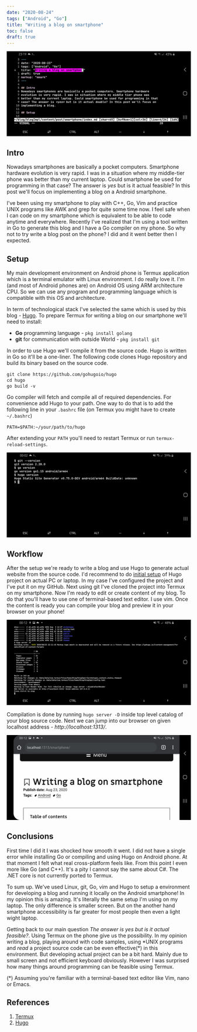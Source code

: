 ```yaml
---
date: "2020-08-24"
tags: ["Android", "Go"]
title: "Writing a blog on smartphone"
toc: false
draft: true
---
```


![img](postVimTermux.jpg)

## Intro
Nowadays smartphones are basically a pocket computers. Smartphone hardware
evolution is very rapid. I was in a situation where my middle-tier phone was
better than my current laptop. Could smartphone be used for programming in that
case? The answer is *yes* but is it actual feasible? In this post we'll focus on
implementing a blog on a Android smartphone.

I've been using my smartphone to play with C++, Go, Vim and practice UNIX programs
like AWK and grep for quite some time now. I feel safe when I can code on my 
smartphone which is equivalent to be able to code anytime and everywhere. 
Recently I've realized that I'm using a tool written in Go to generate this
blog and I have a Go compiler on my phone. So why not to try write a blog 
post on the phone? I did and it went better then I expected.


## Setup

My main development environment on Android phone is Termux application which is
a terminal emulator with Linux environment. I do really love it.
I'm (and most of Android phones are) on Android OS using ARM architecture CPU.
So we can use any program and programming language which is compatible with
this OS and architecture.

In term of technological stack I've selected the same which is used by this
blog - [Hugo](https://gohugo.io/). To prepare Termux for writing a blog on our
smartphone we'll need to install:

* **Go** programming language - `pkg install golang` 
* **git** for communication with outside World - `pkg install git` 

In order to use Hugo we'll compile it from the source code. Hugo is written in
Go so it'll be a one-liner. The following code clones Hugo repository and build
its binary based on the source code.

```
git clone https://github.com/gohugoio/hugo 
cd hugo 
go build -v
```

Go compiler will fetch and compile all of required dependencies. For
convenience add Hugo to your path. One way to do that is to add the 
following line in your `.bashrc` file (on Termux you might have to 
create `~/.bashrc`)

```
PATH=$PATH:~/your/path/to/hugo
```

After extending your `PATH` you'll need to restart Termux or run
`termux-reload-settings`.


![img](versions.jpg)

## Workflow

After the setup we're ready to write a blog and use Hugo to generate
actual website from the source code. I'd recommend to do [initial
setup](https://gohugo.io/getting-started/quick-start/) of Hugo project on
actual PC or laptop. In my case I've configured the project and I've put it on
my GitHub. Next using git I've cloned the project into Termux on my smartphone.
Now I'm ready to edit or create content of my blog. To do that you'll have to
use one of terminal-based text editor. I use vim. Once the content is ready you
can compile your blog and preview it in your browser on your phone!

![img](hugoServer.jpg)

Compilation is done by running `hugo server -D` inside top level catalog of
your blog source code. Next we can jump into our browser on given localhost
address - *http://localhost:1313/*.

![img](compiled.jpg)

## Conclusions

First time I did it I was shocked how smooth it went. I did not have a single
error while installing Go or compiling and using Hugo on Android phone.
At that moment I felt what real cross-platform feels like. From this point I
even more like Go (and C++). It's a pity I cannot say the same about C#.
The .NET core is not currently ported to Termux.

To sum up. We've used Linux, git, Go, vim and Hugo to setup a environment for
developing a blog and running it locally on the Android smartphone! In my
opinion this is amazing. It's literally the same setup I'm using on my laptop.
The only difference is smaller screen. But on the another hand smartphone
accessibility is far greater for most people then even a light wight laptop.

Getting back to our main question *The answer is yes but is it actual feasible?*.
Using Termux on the phone give us the possibility. In my opinion writing a
blog, playing around with code samples, using \*UNIX programs and *read* a
project source code can be even effective(\*) in this environment. But developing
actual project can be a bit hard. Mainly due to small screen and not efficient
keyboard obviously. However I was surprised how many things around programming can be
feasible using Termux.

(\*) Assuming you're familiar with a terminal-based text editor like Vim, nano
or Emacs. 


## References

1. [Termux](https://termux.com/)
2. [Hugo](https://gohugo.io/)
